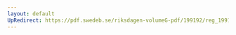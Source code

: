 ```yaml
---
layout: default
UpRedirect: https://pdf.swedeb.se/riksdagen-volumeG-pdf/199192/reg_199192/reg_199192_0946.pdf
---
```

